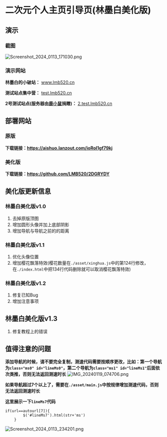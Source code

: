 # 二次元个人主页引导页(林墨白美化版)
## 演示
### 截图
![Screenshot_2024_0113_171030.png](https://blog.lmb520.cn/usr/uploads/2024/01/698853906.png)

### 演示网站
**林墨白的小破站：** www.lmb520.cn

**测试站点集中营：** [test.lmb520.cn](https://test.lmb520.cn)

**2号测试站点(服务器由[鹿小鼠](https://www.lxs.ink/)捐赠)：** [2.test.lmb520.cn](https://2.test.lmb520.cn)
## 部署网站
### 原版
**下载链接：https://aishuo.lanzout.com/ioRol1gf79kj**
### 美化版
**下载链接：https://github.com/LMB520/2DGRYDY**
## 美化版更新信息
### 林墨白美化版v1.0
1. 去掉原版顶图
2. 增加圆形头像并加上底部阴影
3. 增加导航与导航之前的的距离

### 林墨白美化版v1.1
1. 优化头像位置
2. 增加樱花飘落特效(樱花数量在`./asset/xinghua.js`中的第124行修改，在`./index.html`中把134行代码删除就可以取消樱花飘落特效)

### 林墨白美化版v1.2
1. 修复已知Bug
2. 增加注意事项

## 林墨白美化版v1.3
1. 修复教程上的错误



## 值得注意的问题
**添加导航的时候，请不要完全复制，测速代码需要按顺序更改，比如：第一个导航为`class="ms0" id="lineMs0"`，第二个导航为`class="ms1" id="lineMs1"`后面依次类推，否则无法返回测速时长**
![IMG_20240119_074706.png](https://blog.lmb520.cn/usr/uploads/2024/01/809227503.png)

**如果导航超过7个以上了，需要在`./asset/main.js`中按规律增加测速代码，否则无法返回测速时长**

**这里展示一下`lineMs7`代码**
```JS
if(url==autourl[7]){
		$('#lineMs7').html(str+'ms')
	}
```
![Screenshot_2024_0113_234201.png](https://blog.lmb520.cn/usr/uploads/2024/01/4193982738.png)